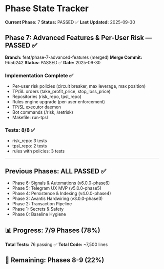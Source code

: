 # Phase State Tracker

**Current Phase:** 7
**Status:** PASSED ✅
**Last Updated:** 2025-09-30

## Phase 7: Advanced Features & Per-User Risk — PASSED ✅

**Branch:** feat/phase-7-advanced-features (merged)
**Merge Commit:** 9b5b242
**Status:** PASSED ✅
**Date:** 2025-09-30

### Implementation Complete ✅
- Per-user risk policies (circuit breaker, max leverage, max position)
- TP/SL orders (take_profit_price, stop_loss_price)
- Repositories (risk_repo, tpsl_repo)
- Rules engine upgrade (per-user enforcement)
- TP/SL executor daemon
- Bot commands (/risk, /setrisk)
- Makefile: run-tpsl

### Tests: 8/8 ✅
- risk_repo: 3 tests
- tpsl_repo: 2 tests
- rules with policies: 3 tests

---

## Previous Phases: ALL PASSED ✅

- Phase 6: Signals & Automations (v6.0.0-phase6)
- Phase 5: Telegram UX MVP (v5.0.0-phase5)
- Phase 4: Persistence & Indexing (v4.0.0-phase4)
- Phase 3: Avantis Hardwiring (v3.0.0-phase3)
- Phase 2: Transaction Pipeline
- Phase 1: Secrets & Safety
- Phase 0: Baseline Hygiene

## 📊 Progress: 7/9 Phases (78%)

**Total Tests:** 76 passing ✅
**Total Code:** ~7,500 lines

## 🚀 Remaining: Phases 8-9 (22%)
